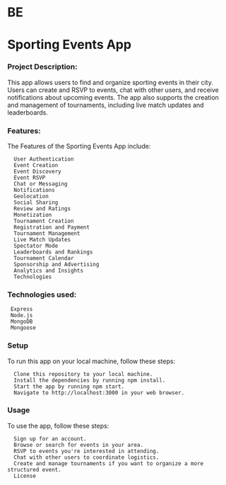 # BE
 
<h1> Sporting Events App </h1>

<h3> Project Description: </h3>

This app allows users to find and organize sporting events in their city. Users can create and RSVP to events, chat with other users, and receive notifications about upcoming events. The app also supports the creation and management of tournaments, including live match updates and leaderboards.

<h3>Features: </h3>

The Features of the Sporting Events App include:

      User Authentication
      Event Creation
      Event Discovery
      Event RSVP
      Chat or Messaging
      Notifications
      Geolocation
      Social Sharing
      Review and Ratings
      Monetization
      Tournament Creation
      Registration and Payment
      Tournament Management
      Live Match Updates
      Spectator Mode
      Leaderboards and Rankings
      Tournament Calendar
      Sponsorship and Advertising
      Analytics and Insights
      Technologies

<h3> Technologies used: </h3>

     Express
     Node.js
     MongoDB
     Mongoose
     
<h3> Setup </h3>

To run this app on your local machine, follow these steps:

      Clone this repository to your local machine.
      Install the dependencies by running npm install.
      Start the app by running npm start.
      Navigate to http://localhost:3000 in your web browser.

<h3>Usage</h3>

To use the app, follow these steps:

      Sign up for an account.
      Browse or search for events in your area.
      RSVP to events you're interested in attending.
      Chat with other users to coordinate logistics.
      Create and manage tournaments if you want to organize a more structured event.
      License

